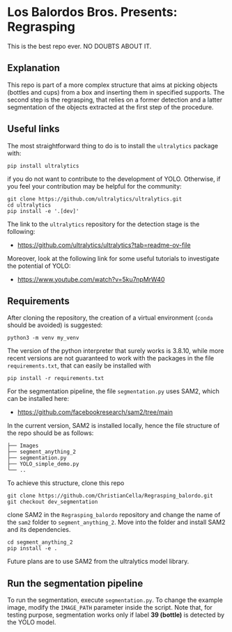 # Los Balordos Bros. Presents: Regrasping

This is the best repo ever. NO DOUBTS ABOUT IT.

## Explanation
This repo is part of a more complex structure that aims at picking objects (bottles and cups) from a box and inserting them in specified supports.
The second step is the regrasping, that relies on a former detection and a latter segmentation of the objects extracted at the first step of the procedure. 

## Useful links
The most straightforward thing to do is to install the ```ultralytics``` package with:
```
pip install ultralytics
```
if you do not want to contribute to the development of YOLO. Otherwise, if you feel your contribution may be helpful for the community:
```
git clone https://github.com/ultralytics/ultralytics.git
cd ultralytics
pip install -e '.[dev]'
```
The link to the ```ultralytics``` repository for the detection stage is the following:

- https://github.com/ultralytics/ultralytics?tab=readme-ov-file

Moreover, look at the following link for some useful tutorials to investigate the potential of YOLO:
-  https://www.youtube.com/watch?v=5ku7npMrW40

## Requirements
After cloning the repository, the creation of a virtual environment (```conda``` should be avoided) is suggested:
```
python3 -m venv my_venv
``` 
The version of the python interpreter that surely works is 3.8.10, while more recent versions are not guaranteed to work with the packages in the file ```requirements.txt```, that can easily be installed with

```
pip install -r requirements.txt
``` 

For the segmentation pipeline, the file ```segmentation.py``` uses SAM2, which can be installed here:

- https://github.com/facebookresearch/sam2/tree/main

In the current version, SAM2 is installed locally, hence the file structure of the repo should be as follows:

```
├── Images
├── segment_anything_2
├── segmentation.py
├── YOLO_simple_demo.py
└── ..
```

To achieve this structure, clone this repo 

```
git clone https://github.com/ChristianCella/Regrasping_balordo.git
git checkout dev_segmentation
```

clone SAM2 in the ```Regrasping_balordo``` repository and change the name of the ```sam2``` folder to ```segment_anything_2```. Move into the folder and install SAM2 and its dependencies.

```
cd segment_anything_2
pip install -e .
```

Future plans are to use SAM2 from the ultralytics model library.

## Run the segmentation pipeline
To run the segmentation, execute ```segmentation.py```. To change the example image, modify the ```IMAGE_PATH``` parameter inside the script. Note that, for testing purpose, segmentation works only if label **39 (bottle)** is detected by the YOLO model. 